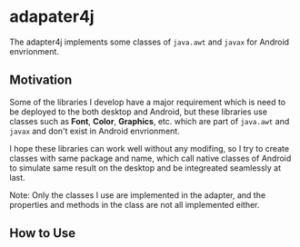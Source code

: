 adapater4j
===
The adapter4j implements some classes of `java.awt` and `javax` for Android envrionment.

## Motivation
Some of the libraries I develop have a major requirement which is need to be deployed to the both desktop and Android, but these libraries use classes such as __Font__, __Color__, __Graphics__, etc. which are part of `java.awt` and `javax` and don't exist in Android envrionment.

I hope these libraries can work well without any modifing, so I try to create classes with same package and name, which call native classes of Android to simulate same result on the desktop and be integreated seamlessly at last.

Note: Only the classes I use are implemented in the adapter, and the properties and methods in the class are not all implemented either.

## How to Use
